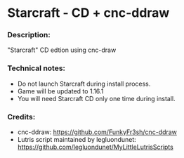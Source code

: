 # Starcraft - CD + cnc-ddraw
### Description:
"Starcraft" CD edtion using cnc-draw
### Technical notes:
- Do not launch Starcraft during install process.
- Game will be updated to 1.16.1
- You will need Starcraft CD only one time during install.
### Credits:
- cnc-ddraw: https://github.com/FunkyFr3sh/cnc-ddraw
- Lutris script maintained by legluondunet: https://github.com/legluondunet/MyLittleLutrisScripts
